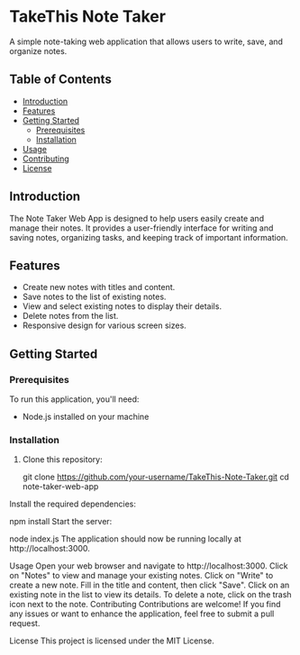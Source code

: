 # TakeThis Note Taker

A simple note-taking web application that allows users to write, save, and organize notes.

## Table of Contents

- [Introduction](#introduction)
- [Features](#features)
- [Getting Started](#getting-started)
  - [Prerequisites](#prerequisites)
  - [Installation](#installation)
- [Usage](#usage)
- [Contributing](#contributing)
- [License](#license)

## Introduction

The Note Taker Web App is designed to help users easily create and manage their notes. It provides a user-friendly interface for writing and saving notes, organizing tasks, and keeping track of important information.

## Features

- Create new notes with titles and content.
- Save notes to the list of existing notes.
- View and select existing notes to display their details.
- Delete notes from the list.
- Responsive design for various screen sizes.

## Getting Started

### Prerequisites

To run this application, you'll need:

- Node.js installed on your machine

### Installation

1. Clone this repository:

   git clone https://github.com/your-username/TakeThis-Note-Taker.git
   cd note-taker-web-app

Install the required dependencies:


npm install
Start the server:


node index.js
The application should now be running locally at http://localhost:3000.

Usage
Open your web browser and navigate to http://localhost:3000.
Click on "Notes" to view and manage your existing notes.
Click on "Write" to create a new note. Fill in the title and content, then click "Save".
Click on an existing note in the list to view its details.
To delete a note, click on the trash icon next to the note.
Contributing
Contributions are welcome! If you find any issues or want to enhance the application, feel free to submit a pull request.

License
This project is licensed under the MIT License.
